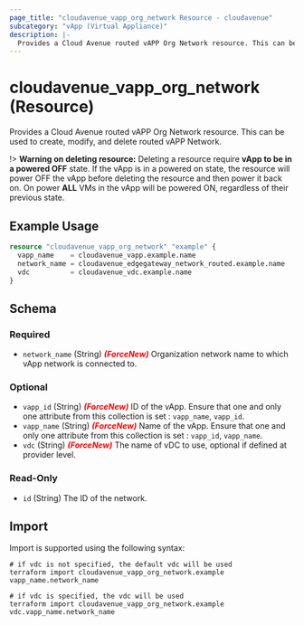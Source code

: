 ```yaml
---
page_title: "cloudavenue_vapp_org_network Resource - cloudavenue"
subcategory: "vApp (Virtual Appliance)"
description: |-
  Provides a Cloud Avenue routed vAPP Org Network resource. This can be used to create, modify, and delete routed vAPP Network.
---
```


# cloudavenue_vapp_org_network (Resource)

Provides a Cloud Avenue routed vAPP Org Network resource. This can be used to create, modify, and delete routed vAPP Network.

!> **Warning on deleting resource:** Deleting a resource require **vApp to be in a powered OFF** state. 
If the vApp is in a powered on state, the resource will power OFF the vApp before deleting the resource and then power it back on.
On power **ALL** VMs in the vApp will be powered ON, regardless of their previous state.

## Example Usage

```terraform
resource "cloudavenue_vapp_org_network" "example" {
  vapp_name    = cloudavenue_vapp.example.name
  network_name = cloudavenue_edgegateway_network_routed.example.name
  vdc          = cloudavenue_vdc.example.name
}
```

<!-- schema generated by tfplugindocs -->
## Schema

### Required

- `network_name` (String) <i style="color:red;font-weight: bold">(ForceNew)</i> Organization network name to which vApp network is connected to.

### Optional

- `vapp_id` (String) <i style="color:red;font-weight: bold">(ForceNew)</i> ID of the vApp. Ensure that one and only one attribute from this collection is set : `vapp_name`, `vapp_id`.
- `vapp_name` (String) <i style="color:red;font-weight: bold">(ForceNew)</i> Name of the vApp. Ensure that one and only one attribute from this collection is set : `vapp_id`, `vapp_name`.
- `vdc` (String) <i style="color:red;font-weight: bold">(ForceNew)</i> The name of vDC to use, optional if defined at provider level.

### Read-Only

- `id` (String) The ID of the network.

## Import

Import is supported using the following syntax:
```shell
# if vdc is not specified, the default vdc will be used
terraform import cloudavenue_vapp_org_network.example vapp_name.network_name

# if vdc is specified, the vdc will be used
terraform import cloudavenue_vapp_org_network.example vdc.vapp_name.network_name
```